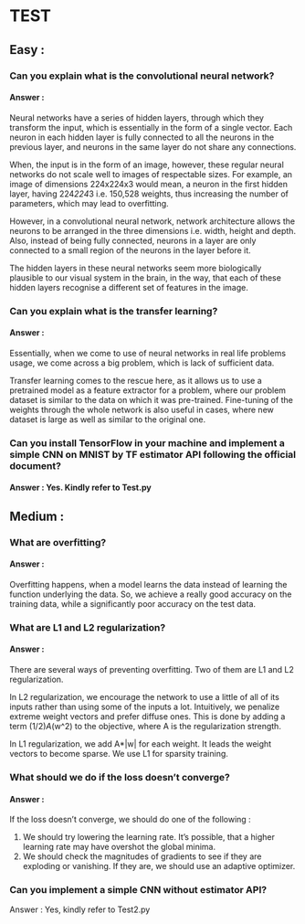 # TEST
## Easy :

###	Can you explain what is the convolutional neural network?

#### Answer : 
Neural networks have a series of hidden layers, through which they transform the input, which is essentially in the form of a single vector. Each neuron in each hidden layer is fully connected to all the neurons in the previous layer, and neurons in the same layer do not share any connections.

When, the input is in the form of an image, however, these regular neural networks do not scale well to images of respectable sizes. For example, an image of dimensions 224x224x3 would mean, a neuron in the first hidden layer, having 224*224*3 i.e. 150,528 weights, thus increasing the number of parameters, which may lead to overfitting. 

However, in a convolutional neural network, network architecture allows the neurons to be arranged in the three dimensions i.e. width, height and depth. Also, instead of being fully connected, neurons in a layer are only connected to a small region of the neurons in the layer before it.

The hidden layers in these neural networks seem more biologically plausible to our visual system in the brain, in the way, that each of these hidden layers recognise a different set of features in the image.

###	Can you explain what is the transfer learning?
#### Answer : 
Essentially, when we come to use of neural networks in real life problems usage, we come across a big problem, which is lack of sufficient data.

Transfer learning comes to the rescue here, as it allows us to use a pretrained model as a feature extractor for a problem, where our problem dataset is similar to the data on which it was pre-trained. Fine-tuning of the weights through the whole network is also useful in cases, where new dataset is large as well as similar to the original one.

###	Can you install TensorFlow in your machine and implement a simple CNN on MNIST by TF estimator API following the official document?
#### Answer : Yes. Kindly refer to Test.py


## Medium :

###	What are overfitting?
#### Answer :
Overfitting happens, when a model learns the data instead of learning the function underlying the data. So, we achieve a really good accuracy on the training data, while a significantly poor accuracy on the test data.

###	What are L1 and L2 regularization?
#### Answer :
There are several ways of preventing overfitting. Two of them are L1 and L2 regularization. 

In L2 regularization, we encourage the network to use a little of all of its inputs rather than using some of the inputs a lot. Intuitively, we penalize extreme weight vectors and prefer diffuse ones. This is done by adding a term (1/2)*A*(w^2) to the objective, where A is the regularization strength.

In L1 regularization, we add A*|w| for each weight. It leads the weight vectors to become sparse. We use L1 for sparsity training.

###	What should we do if the loss doesn’t converge?
#### Answer :
If the loss doesn’t converge, we should do one of the following : 
1.	We should try lowering the learning rate. It’s possible, that a higher learning rate may have overshot the global minima.
2.	We should check the magnitudes of gradients to see if they are exploding or vanishing. If they are, we should use an adaptive optimizer.

###	Can you implement a simple CNN without estimator API?
Answer : Yes, kindly refer to Test2.py

